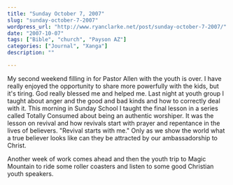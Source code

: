 ```yaml
---
title: "Sunday October 7, 2007"
slug: "sunday-october-7-2007"
wordpress_url: "http://www.ryanclarke.net/post/sunday-october-7-2007/"
date: "2007-10-07"
tags: ["Bible", "church", "Payson AZ"]
categories: ["Journal", "Xanga"]
description: ""

---
```


My second weekend filling in for Pastor Allen with the youth is over. I have really enjoyed the opportunity to share more powerfully with the kids, but it's tiring. God really blessed me and helped me. Last night at youth group I taught about anger and the good and bad kinds and how to correctly deal with it. This morning in Sunday School I taught the final lesson in a series called Totally Consumed about being an authentic worshiper. It was the lesson on revival and how revivals start with prayer and repentance in the lives of believers. "Revival starts with me." Only as we show the world what a true believer looks like can they be attracted by our ambassadorship to Christ.

Another week of work comes ahead and then the youth trip to Magic Mountain to ride some roller coasters and listen to some good Christian youth speakers.

